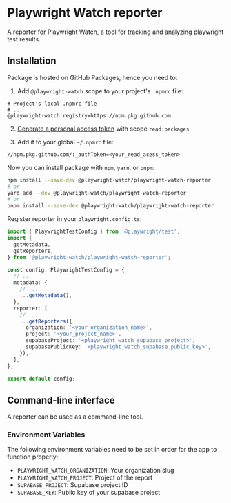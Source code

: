 # Playwright Watch reporter

A reporter for Playwright Watch, a tool for tracking and analyzing playwright test results.

## Installation

Package is hosted on GitHub Packages, hence you need to:

1. Add `@playwright-watch` scope to your project's `.npmrc` file:

```properties
# Project's local .npmrc file
# ...
@playwright-watch:registry=https://npm.pkg.github.com
```

2. [Generate a personal access token](https://docs.github.com/en/authentication/keeping-your-account-and-data-secure/creating-a-personal-access-token) with scope `read:packages`

3. Add it to your global `~/.npmrc` file:

```properties
//npm.pkg.github.com/:_authToken=<your_read_acess_token>
```

Now you can install package with `npm`, `yarn`, or `pnpm`:

```sh
npm install --save-dev @playwright-watch/playwright-watch-reporter
# or
yard add --dev @playwright-watch/playwright-watch-reporter
# or
pnpm install --save-dev @playwright-watch/playwright-watch-reporter
```

Register reporter in your `playwright.config.ts`:

```ts
import { PlaywrightTestConfig } from '@playwright/test';
import {
  getMetadata,
  getReporters,
} from '@playwright-watch/playwright-watch-reporter';

const config: PlaywrightTestConfig = {
  // ...
  metadata: {
    // ...
    ...getMetadata(),
  },
  reporter: [
    // ...
    ...getReporters({
      organization: '<your_organization_name>',
      project: '<your_project_name>',
      supabaseProject: '<playwright_watch_supabase_project>',
      supabasePublicKey: '<playwright_watch_supabase_public_key>',
    }),
  ],
};

export default config;
```

## Command-line interface

A reporter can be used as a command-line tool.

### Environment Variables

The following environment variables need to be set in order for the app to function properly:

- `PLAYWRIGHT_WATCH_ORGANIZATION`: Your organization slug
- `PLAYWRIGHT_WATCH_PROJECT`: Project of the report
- `SUPABASE_PROJECT`: Supabase project ID
- `SUPABASE_KEY`: Public key of your supabase project

